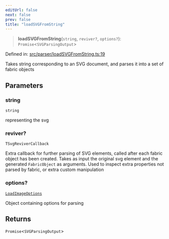```yaml
---
editUrl: false
next: false
prev: false
title: "loadSVGFromString"
---
```


> **loadSVGFromString**(`string`, `reviver?`, `options?`): `Promise`\<`SVGParsingOutput`\>

Defined in: [src/parser/loadSVGFromString.ts:19](https://github.com/fabricjs/fabric.js/blob/8206f10a405480a7ba988ff6cfdde6412c1f13f8/src/parser/loadSVGFromString.ts#L19)

Takes string corresponding to an SVG document, and parses it into a set of fabric objects

## Parameters

### string

`string`

representing the svg

### reviver?

`TSvgReviverCallback`

Extra callback for further parsing of SVG elements, called after each fabric object has been created.
Takes as input the original svg element and the generated `FabricObject` as arguments. Used to inspect extra properties not parsed by fabric,
or extra custom manipulation

### options?

[`LoadImageOptions`](/api/fabric/namespaces/util/type-aliases/loadimageoptions/)

Object containing options for parsing

## Returns

`Promise`\<`SVGParsingOutput`\>
